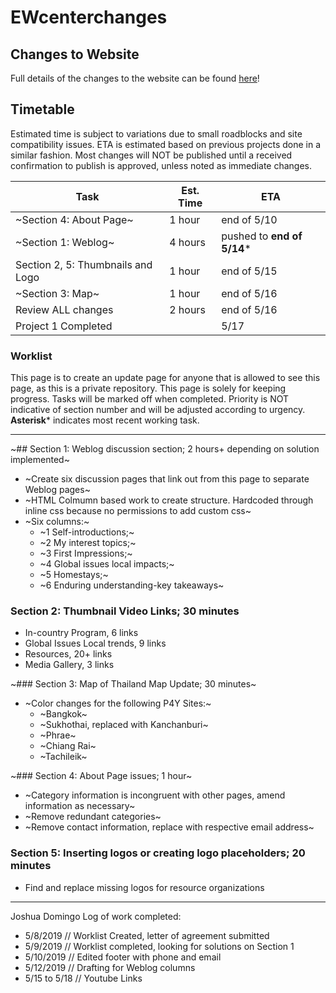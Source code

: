 # EWcenterchanges

## Changes to Website

Full details of the changes to the website can be found [here](https://github.com/sudoyashi/ewcenterchanges/blob/master/changelog.md)!

## Timetable

Estimated time is subject to variations due to small roadblocks and site compatibility issues. ETA is estimated based on previous projects done in a similar fashion. Most changes will NOT be published until a received confirmation to publish is approved, unless noted as immediate changes.

| Task                              | Est. Time | ETA         |
| --------------------------------- | --------- | ----------- |
| ~Section 4: About Page~           | 1 hour    | end of 5/10 |
| ~Section 1: Weblog~               | 4 hours   |pushed to **end of 5/14**\*|
| Section 2, 5: Thumbnails and Logo | 1 hour    | end of 5/15 |
| ~Section 3: Map~                    | 1 hour    | end of 5/16 |
| Review ALL changes                | 2 hours   | end of 5/16 |
| Project 1 Completed               |           | 5/17        |

### Worklist

This page is to create an update page for anyone that is allowed to see this page, as this is a private repository. This page is solely for keeping progress. Tasks will be marked off when completed. Priority is NOT indicative of section number and will be adjusted according to urgency. **Asterisk*** indicates most recent working task.

<hr />

~## Section 1: Weblog discussion section; 2 hours+ depending on solution implemented~

- ~Create six discussion pages that link out from this page to separate Weblog pages~
- ~HTML Colmumn based work to create structure. Hardcoded through inline css because no permissions to add custom css~
- ~Six columns:~
  - ~1 Self-introductions;~
  - ~2 My interest topics;~
  - ~3 First Impressions;~
  - ~4 Global issues local impacts;~
  - ~5 Homestays;~
  - ~6 Enduring understanding-key takeaways~
  
### Section 2: Thumbnail Video Links; 30 minutes

- In-country Program, 6 links
- Global Issues Local trends, 9 links
- Resources, 20+ links
- Media Gallery, 3 links

~### Section 3: Map of Thailand Map Update; 30 minutes~

- ~Color changes for the following P4Y Sites:~
  - ~Bangkok~
  - ~Sukhothai, replaced with Kanchanburi~ 
  - ~Phrae~
  - ~Chiang Rai~
  - ~Tachileik~

~### Section 4: About Page issues; 1 hour~

- ~Category information is incongruent with other pages, amend information as necessary~
- ~Remove redundant categories~
- ~Remove contact information, replace with respective email address~

### Section 5: Inserting logos or creating logo placeholders; 20 minutes

- Find and replace missing logos for resource organizations

<hr />

Joshua Domingo
Log of work completed:

- 5/8/2019 // Worklist Created, letter of agreement submitted
- 5/9/2019 // Worklist completed, looking for solutions on Section 1
- 5/10/2019 // Edited footer with phone and email
- 5/12/2019 // Drafting for Weblog columns
- 5/15 to 5/18 // Youtube Links
